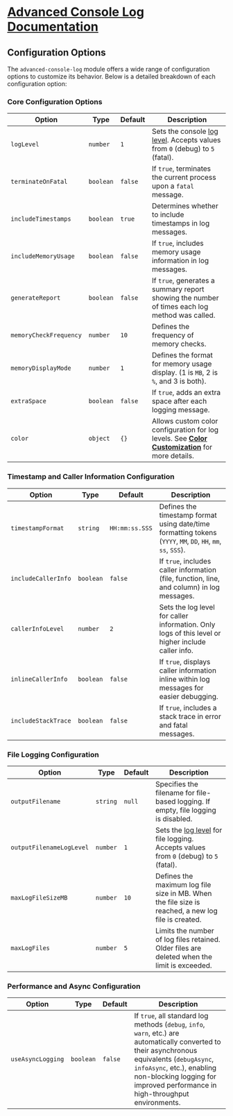 # [Advanced Console Log Documentation](/docs/README.md)

## Configuration Options

The `advanced-console-log` module offers a wide range of configuration options to customize its behavior. Below is a detailed breakdown of each configuration option:

### Core Configuration Options

| **Option**             | **Type**  | **Default** | **Description**                                                                                                           |
| ---------------------- | --------- | ----------- | ------------------------------------------------------------------------------------------------------------------------- |
| `logLevel`             | `number`  | `1`         | Sets the console [log level](log-levels.md). Accepts values from `0` (debug) to `5` (fatal).                              |
| `terminateOnFatal`     | `boolean` | `false`     | If `true`, terminates the current process upon a `fatal` message.                                                         |
| `includeTimestamps`    | `boolean` | `true`      | Determines whether to include timestamps in log messages.                                                                 |
| `includeMemoryUsage`   | `boolean` | `false`     | If `true`, includes memory usage information in log messages.                                                             |
| `generateReport`       | `boolean` | `false`     | If `true`, generates a summary report showing the number of times each log method was called.                             |
| `memoryCheckFrequency` | `number`  | `10`        | Defines the frequency of memory checks.                                                                                   |
| `memoryDisplayMode`    | `number`  | `1`         | Defines the format for memory usage display. (1 is `MB`, 2 is `%`, and 3 is both).                                        |
| `extraSpace`           | `boolean` | `false`     | If `true`, adds an extra space after each logging message.                                                                |
| `color`                | `object`  | `{}`        | Allows custom color configuration for log levels. See **[Color Customization](color-customization.md)** for more details. |

### Timestamp and Caller Information Configuration

| **Option**          | **Type**  | **Default**    | **Description**                                                                                               |
| ------------------- | --------- | -------------- | ------------------------------------------------------------------------------------------------------------- |
| `timestampFormat`   | `string`  | `HH:mm:ss.SSS` | Defines the timestamp format using date/time formatting tokens (`YYYY`, `MM`, `DD`, `HH`, `mm`, `ss`, `SSS`). |
| `includeCallerInfo` | `boolean` | `false`        | If `true`, includes caller information (file, function, line, and column) in log messages.                    |
| `callerInfoLevel`   | `number`  | `2`            | Sets the log level for caller information. Only logs of this level or higher include caller info.             |
| `inlineCallerInfo`  | `boolean` | `false`        | If `true`, displays caller information inline within log messages for easier debugging.                       |
| `includeStackTrace` | `boolean` | `false`        | If `true`, includes a stack trace in error and fatal messages.                                                |

### File Logging Configuration

| **Option**               | **Type** | **Default** | **Description**                                                                                       |
| ------------------------ | -------- | ----------- | ----------------------------------------------------------------------------------------------------- |
| `outputFilename`         | `string` | `null`      | Specifies the filename for file-based logging. If empty, file logging is disabled.                    |
| `outputFilenameLogLevel` | `number` | `1`         | Sets the [log level](log-levels.md) for file logging. Accepts values from `0` (debug) to `5` (fatal). |
| `maxLogFileSizeMB`       | `number` | `10`        | Defines the maximum log file size in MB. When the file size is reached, a new log file is created.    |
| `maxLogFiles`            | `number` | `5`         | Limits the number of log files retained. Older files are deleted when the limit is exceeded.          |

### Performance and Async Configuration

| **Option**        | **Type**  | **Default** | **Description**                                                                                                                                                                                                                                              |
| ----------------- | --------- | ----------- | ------------------------------------------------------------------------------------------------------------------------------------------------------------------------------------------------------------------------------------------------------------ |
| `useAsyncLogging` | `boolean` | `false`     | If `true`, all standard log methods (`debug`, `info`, `warn`, etc.) are automatically converted to their asynchronous equivalents (`debugAsync`, `infoAsync`, etc.), enabling non-blocking logging for improved performance in high-throughput environments. |
